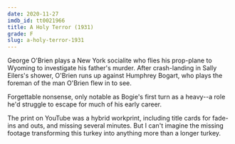 ```yaml
---
date: 2020-11-27
imdb_id: tt0021966
title: A Holy Terror (1931)
grade: F
slug: a-holy-terror-1931
---
```


George O'Brien plays a New York socialite who flies his prop-plane to Wyoming to investigate his father's murder. After crash-landing in Sally Eilers's shower, O'Brien runs up against Humphrey Bogart, who plays the foreman of the man O'Brien flew in to see.

<!-- end -->

Forgettable nonsense, only notable as Bogie's first turn as a heavy--a role he'd struggle to escape for much of his early career.

The print on YouTube was a hybrid workprint, including title cards for fade-ins and outs, and missing several minutes. But I can't imagine the missing footage transforming this turkey into anything more than a longer turkey.